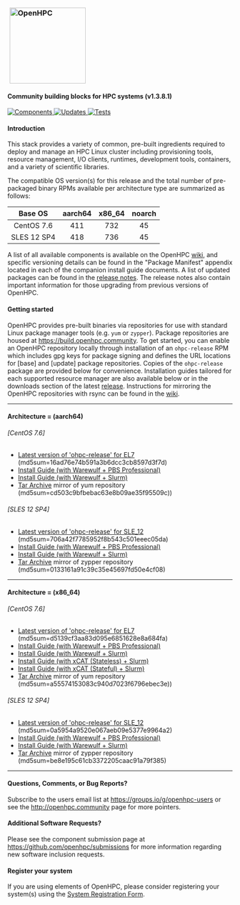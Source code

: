 ### <img src="https://github.com/openhpc/ohpc/blob/master/docs/recipes/install/common/figures/ohpc_logo.png" width="170" valign="middle" hspace="5" alt="OpenHPC"/>

#### Community building blocks for HPC systems (v1.3.8.1)

[![Components](https://img.shields.io/badge/components%20available-89-green.svg) ](https://github.com/openhpc/ohpc/wiki/Component-List-v1.3.8)
[![Updates](https://img.shields.io/badge/updates-36%25-lightgrey.svg) ](https://github.com/openhpc/ohpc/releases/tag/v1.3.8.1.GA)
[![Tests](https://img.shields.io/badge/test%20coverage-%20%20%20-brightgreen.svg) ](http://test.openhpc.community:8080/job/1.3.x/view/1.3.8.1/)


#### Introduction

This stack provides a variety of common, pre-built ingredients required to
deploy and manage an HPC Linux cluster including provisioning tools, resource
management, I/O clients, runtimes, development tools, containers, and a variety of
scientific libraries.

The compatible OS version(s) for this release and the total number of
pre-packaged binary RPMs available per architecture type are summarized as follows:

Base OS     | aarch64 | x86_64  | noarch
:---:       | :---:   | :---:   | :---:
CentOS 7.6  | 411     | 732     | 45
SLES 12 SP4 | 418     | 736     | 45

A list of all available components is available on the OpenHPC
[wiki](https://github.com/openhpc/ohpc/wiki/Component-List-v1.3.8), and
specific versioning details can be found in the "Package Manifest" appendix
located in each of the companion install guide documents. A list of updated
packages can be found in the [release
notes](https://github.com/openhpc/ohpc/releases/tag/v1.3.8.GA). The release
notes also contain important information for those upgrading from previous
versions of OpenHPC.

#### Getting started

OpenHPC provides pre-built binaries via repositories for use with standard
Linux package manager tools (e.g. ```yum``` or ```zypper```). Package
repositories are housed at https://build.openhpc.community. To get started, you
can enable an OpenHPC repository locally through installation of an
```ohpc-release``` RPM which includes gpg keys for package signing and defines
the URL locations for [base] and [update] package repositories. Copies of the
```ohpc-release``` package are provided below for convenience. Installation guides 
tailored for each supported resource manager are also available below or in
the downloads section of the latest
[release](https://github.com/openhpc/ohpc/releases/tag/v1.3.8.GA). Instructions
for mirroring the OpenHPC repositories with rsync can be found in the
[wiki](https://github.com/openhpc/ohpc/wiki/Repository-Access-via-rsync).

---

#### Architecture = (aarch64)

###### [CentOS 7.6]
* [Latest version of 'ohpc-release' for EL7](https://github.com/openhpc/ohpc/releases/download/v1.3.GA/ohpc-release-1.3-1.el7.aarch64.rpm) (md5sum=16ad76e74b591a3b6dcc3cb8597d3f7d)
* [Install Guide (with Warewulf + PBS Professional)](https://github.com/openhpc/ohpc/releases/download/v1.3.8.GA/Install_guide-CentOS7-Warewulf-PBSPro-1.3.8-aarch64.pdf)
* [Install Guide (with Warewulf + Slurm)](https://github.com/openhpc/ohpc/releases/download/v1.3.8.GA/Install_guide-CentOS7-Warewulf-SLURM-1.3.8-aarch64.pdf)
* [Tar Archive](http://build.openhpc.community/dist/1.3.8/OpenHPC-1.3.8.CentOS_7.aarch64.tar) mirror of yum repository (md5sum=cd503c9bfbebac63e8b09ae35f95509c))

###### [SLES 12 SP4]
* [Latest version of 'ohpc-release' for SLE_12](https://github.com/openhpc/ohpc/releases/download/v1.3.GA/ohpc-release-1.3-1.sle12.aarch64.rpm) (md5sum=706a42f7785952f8b543c501eeec05da)
* [Install Guide (with Warewulf + PBS Professional)](https://github.com/openhpc/ohpc/releases/download/v1.3.8.GA/Install_guide-SLE_12-Warewulf-PBSPro-1.3.8-aarch64.pdf)
* [Install Guide (with Warewulf + Slurm)](https://github.com/openhpc/ohpc/releases/download/v1.3.8.GA/Install_guide-SLE_12-Warewulf-SLURM-1.3.8-aarch64.pdf)
* [Tar Archive](http://build.openhpc.community/dist/1.3.8/OpenHPC-1.3.8.SLE_12.aarch64.tar) mirror of zypper repository (md5sum=0133161a91c39c35e45697fd50e4cf08)

---

#### Architecture = (x86_64)

###### [CentOS 7.6]
* [Latest version of 'ohpc-release' for EL7](https://github.com/openhpc/ohpc/releases/download/v1.3.GA/ohpc-release-1.3-1.el7.x86_64.rpm) (md5sum=d5139cf3aa83d095e6851628e8a684fa)
* [Install Guide (with Warewulf + PBS Professional)](https://github.com/openhpc/ohpc/releases/download/v1.3.8.GA/Install_guide-CentOS7-Warewulf-PBSPro-1.3.8-x86_64.pdf)
* [Install Guide (with Warewulf + Slurm)](https://github.com/openhpc/ohpc/releases/download/v1.3.8.GA/Install_guide-CentOS7-Warewulf-SLURM-1.3.8-x86_64.pdf)
* [Install Guide (with xCAT (Stateless) + Slurm)](https://github.com/openhpc/ohpc/releases/download/v1.3.8.GA/Install_guide-CentOS7-xCAT-Stateless-SLURM-1.3.8-x86_64.pdf)
* [Install Guide (with xCAT (Stateful) + Slurm)](https://github.com/openhpc/ohpc/releases/download/v1.3.8.GA/Install_guide-CentOS7-xCAT-Stateful-SLURM-1.3.8-x86_64.pdf)
* [Tar Archive](http://build.openhpc.community/dist/1.3.8/OpenHPC-1.3.8.CentOS_7.x86_64.tar) mirror of yum repository (md5sum=a55574153083c940d7023f6796ebec3e))

###### [SLES 12 SP4]
* [Latest version of 'ohpc-release' for SLE_12](https://github.com/openhpc/ohpc/releases/download/v1.3.GA/ohpc-release-1.3-1.sle12.x86_64.rpm) (md5sum=0a5954a9520e067aeb09e5377e9964a2)
* [Install Guide (with Warewulf + PBS Professional)](https://github.com/openhpc/ohpc/releases/download/v1.3.8.GA/Install_guide-SLE_12-Warewulf-PBSPro-1.3.8-x86_64.pdf)
* [Install Guide (with Warewulf + Slurm)](https://github.com/openhpc/ohpc/releases/download/v1.3.8.GA/Install_guide-SLE_12-Warewulf-SLURM-1.3.8-x86_64.pdf)
* [Tar Archive](http://build.openhpc.community/dist/1.3.8/OpenHPC-1.3.8.SLE_12.x86_64.tar) mirror of zypper repository (md5sum=be8e195c61cb3372205caac91a79f385)

---

#### Questions, Comments, or Bug Reports?

Subscribe to the users email list at https://groups.io/g/openhpc-users or see
the http://openhpc.community page for more pointers.

#### Additional Software Requests?

Please see the component submission page at
https://github.com/openhpc/submissions for more information regarding new
software inclusion requests.

#### Register your system

If you are using elements of OpenHPC, please consider registering your
system(s) using the [System Registration
Form](https://drive.google.com/open?id=1KvFM5DONJigVhOlmDpafNTDDRNTYVdolaYYzfrHkOWI).


